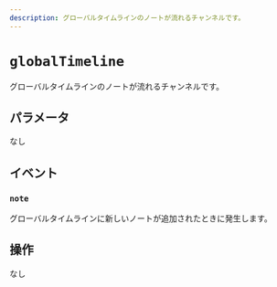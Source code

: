 ```yaml
---
description: グローバルタイムラインのノートが流れるチャンネルです。
---
```


# `globalTimeline`

グローバルタイムラインのノートが流れるチャンネルです。

## パラメータ

なし

## イベント

### `note`

<MkSchemaViewer :schema="{
 $ref: 'misskey://Note'
}"/>

グローバルタイムラインに新しいノートが追加されたときに発生します。

## 操作

なし
